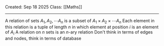 Created: Sep 18 2025
Class: [[Maths]] 
- - -
A relation of sets $A_1, A_2, \cdots A_n$ is a subset of $A_1 \times A_2 \times \cdots A_n$
Each element in this relation is a tuple of length $n$ in which element at position $i$ is an element of $A_i$
A relation on $n$ sets is an $n$-ary relation
Don't think in terms of edges and nodes, think in terms of database
